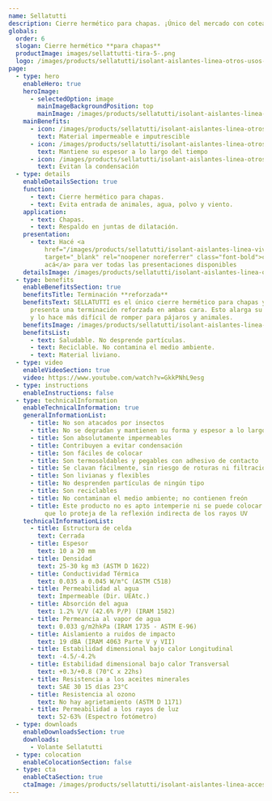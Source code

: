 ```yaml
---
name: Sellatutti
description: Cierre hermético para chapas. ¡Único del mercado con coteado reforzado!
globals:
  order: 6
  slogan: Cierre hermético **para chapas**
  productImage: images/sellattutti-tira-5-.png
  logo: /images/products/sellatutti/isolant-aislantes-linea-otros-usos-sellatutti-logo.jpg
page:
  - type: hero
    enableHero: true
    heroImage:
      - selectedOption: image
        mainImageBackgroundPosition: top
        mainImage: /images/products/sellatutti/isolant-aislantes-linea-accesorios-sellatutti-imagen-fondo.jpg
    mainBenefits:
      - icon: /images/products/sellatutti/isolant-aislantes-linea-otros-usos-sellatutti-beneficio-1.svg
        text: Material impermeable e imputrescible
      - icon: /images/products/sellatutti/isolant-aislantes-linea-otros-usos-sellatutti-beneficio-2.svg
        text: Mantiene su espesor a lo largo del tiempo
      - icon: /images/products/sellatutti/isolant-aislantes-linea-otros-usos-sellatutti-beneficio-3.svg
        text: Evitan la condensación
  - type: details
    enableDetailsSection: true
    function:
      - text: Cierre hermético para chapas.
      - text: Evita entrada de animales, agua, polvo y viento.
    application:
      - text: Chapas.
      - text: Respaldo en juntas de dilatación.
    presentation:
      - text: Hacé <a
          href="/images/products/sellatutti/isolant-aislantes-linea-vivienda-sellatutti-presentaciones.webp"
          target="_blank" rel="noopener noreferrer" class="font-bold">click
          acá</a> para ver todas las presentaciones disponibles
    detailsImage: /images/products/sellatutti/isolant-aislantes-linea-otros-usos-sellatutti-imagen-detalle.jpg
  - type: benefits
    enableBenefitsSection: true
    benefitsTitle: Terminación **reforzada**
    benefitsText: SELLATUTTI es el único cierre hermético para chapas y juntas, que
      presenta una terminación reforzada en ambas cara. Esto alarga su vida útil
      y lo hace más difícil de romper para pájaros y animales.
    benefitsImage: /images/products/sellatutti/isolant-aislantes-linea-otros-usos-sellatutti-beneficio-exclusivo.jpg
    benefitsList:
      - text: Saludable. No desprende partículas.
      - text: Reciclable. No contamina el medio ambiente.
      - text: Material liviano.
  - type: video
    enableVideoSection: true
    video: https://www.youtube.com/watch?v=GkkPNhL9esg
  - type: instructions
    enableInstructions: false
  - type: technicalInformation
    enableTechnicalInformation: true
    generalInformationList:
      - title: No son atacados por insectos
      - title: No se degradan y mantienen su forma y espesor a lo largo del tiempo
      - title: Son absolutamente impermeables
      - title: Contribuyen a evitar condensación
      - title: Son fáciles de colocar
      - title: Son termosoldables y pegables con adhesivo de contacto
      - title: Se clavan fácilmente, sin riesgo de roturas ni filtraciones
      - title: Son livianas y flexibles
      - title: No desprenden partículas de ningún tipo
      - title: Son reciclables
      - title: No contaminan el medio ambiente; no contienen freón
      - title: Este producto no es apto intemperie ni se puede colocar sin un cielorraso
          que lo proteja de la reflexión indirecta de los rayos UV
    technicalInformationList:
      - title: Estructura de celda
        text: Cerrada
      - title: Espesor
        text: 10 a 20 mm
      - title: Densidad
        text: 25-30 kg m3 (ASTM D 1622)
      - title: Conductividad Térmica
        text: 0.035 a 0.045 W/m°C (ASTM C518)
      - title: Permeabilidad al agua
        text: Impermeable (Dir. UEAtc.)
      - title: Absorción del agua
        text: 1.2% V/V (42.6% P/P) (IRAM 1582)
      - title: Permeancia al vapor de agua
        text: 0.033 g/m2hkPa (IRAM 1735 - ASTM E-96)
      - title: Aislamiento a ruidos de impacto
        text: 19 dBA (IRAM 4063 Parte V y VII)
      - title: Estabilidad dimensional bajo calor Longitudinal
        text: -4.5/-4.2%
      - title: Estabilidad dimensional bajo calor Transversal
        text: +0.3/+0.8 (70°C x 22hs)
      - title: Resistencia a los aceites minerales
        text: SAE 30 15 días 23°C
      - title: Resistencia al ozono
        text: No hay agrietamiento (ASTM D 1171)
      - title: Permeabilidad a los rayos de luz
        text: 52-63% (Espectro fotómetro)
  - type: downloads
    enableDownloadsSection: true
    downloads:
      - Volante Sellatutti
  - type: colocation
    enableColocationSection: false
  - type: cta
    enableCtaSection: true
    ctaImage: /images/products/sellatutti/isolant-aislantes-linea-accesorios-sellatutti-imagen-cta.jpg
---
```

